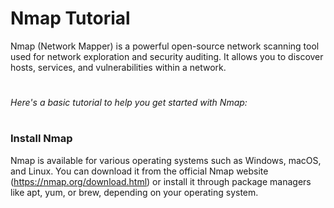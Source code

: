 # Nmap Tutorial
Nmap (Network Mapper) is a powerful open-source network scanning tool used for network exploration and security auditing. It allows you to discover hosts, services, and vulnerabilities within a network.
#
*Here's a basic tutorial to help you get started with Nmap:*
#
### Install Nmap
Nmap is available for various operating systems such as Windows, macOS, and Linux. You can download it from the official Nmap website (https://nmap.org/download.html) or install it through package managers like apt, yum, or brew, depending on your operating system.
#
